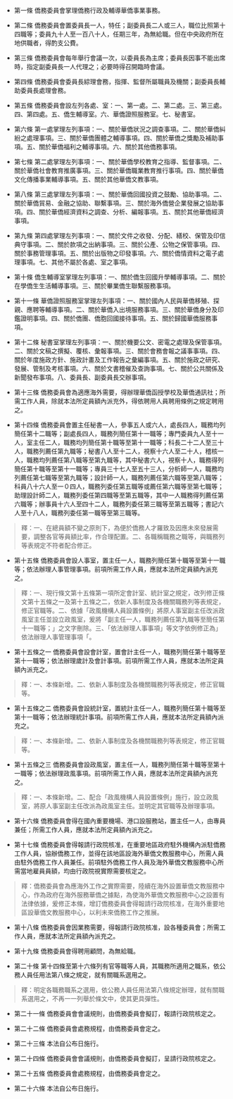* 第一條 僑務委員會掌理僑務行政及輔導華僑事業事務。

* 第二條 僑務委員會置委員長一人，特任；副委員長二人或三人，職位比照第十四職等；委員九十人至一百八十人，任期三年，為無給職。但在中央政府所在地供職者，得酌支公費。

* 第三條 僑務委員會每年舉行會議一次，以委員長為主席；委員長因事不能出席時，指定副委員長一人代理之；必要時得召開臨時會議。

* 第四條 僑務委員會委員長綜理會務，指揮、監督所屬職員及機關；副委員長輔助委員長處理會務。

* 第五條 僑務委員會設左列各處、室：一、第一處。二、第二處。三、第三處。四、第四處。五、僑生輔導室。六、華僑證照服務室。七、秘書室。

* 第六條 第一處掌理左列事項：一、關於華僑狀況之調查事項。二、關於華僑糾紛之處理事項。三、關於華僑團體之輔導事項。四、關於華僑之獎勵及補助事項。五、關於華僑福利之輔導事項。六、關於其他僑務事項。

* 第七條 第二處掌理左列事項：一、關於華僑學校教育之指導、監督事項。二、關於華僑社會教育推廣事項。三、關於華僑職業教育推行事項。四、關於華僑文化傳播事業輔導事項。五、關於其他華僑文教事項。

* 第八條 第三處掌理左列事項：一、關於華僑回國投資之鼓勵、協助事項。二、關於華僑貿易、金融之協助、聯繫事項。三、關於海外僑營企業發展之協助事項。四、關於華僑經濟資料之調查、分析、編報事項。五、關於其他華僑經濟事項。

* 第九條 第四處掌理左列事項：一、關於文件之收發、分配、繕校、保管及印信典守事項。二、關於款項之出納事項。三、關於公產、公物之保管事項。四、關於事務管理事項。五、關於出版物之印發事項。六、關於僑情資料之電子處理事項。七、其他不屬於各處、室之事項。

* 第十條 僑生輔導室掌理左列事項：一、關於僑生回國升學輔導事項。二、關於在學僑生生活輔導事項。三、關於畢業僑生聯繫服務事項。

* 第十一條 華僑證照服務室掌理左列事項：一、關於國內人民與華僑移殖、探親、應聘等輔導事項。二、關於華僑入出境服務事項。三、關於華僑身分及印鑑證明事項。四、關於僑團、僑胞回國接待事項。五、關於歸國華僑服務事項。

* 第十二條 秘書室掌理左列事項：一、關於機要公文、密電之處理及保管事項。二、關於文稿之撰擬、覆核、彙報事項。三、關於會務會報之議事事項。四、關於年度施政方針、施政計畫及工作報告之彙編事項。五、關於施政之研究、發展、管制及考核事項。六、關於文書稽催及查詢事項。七、關於公共關係及新聞發布事項。八、委員長、副委員長交辦事項。

* 第十三條 僑務委員會為適應海外需要，得辦理華僑函授學校及華僑通訊社；所需工作人員，除就本法所定員額內派充外，得依聘用人員聘用條例之規定聘用之。

* 第十四條 僑務委員會置主任秘書一人，參事五人或六人，處長四人，職務均列簡任第十二職等；副處長四人，職務列簡任第十一職等；專門委員九人至十一人，室主任二人，職務均列簡任第十職等至第十一職等；科長二十二人至三十人，職務列薦任第九職等；秘書八人至十二人，視察十六人至二十人，稽核一人，職務均列薦任第八職等至第九職等，其中秘書六人，視察十人，職務得列簡任第十職等至第十一職等；專員三十七人至五十三人，分析師一人，職務均列薦任第七職等至第九職等；設計師一人，職務列薦任第六職等至第八職等；科員八十六人至一０四人，職務列委任第五職等或薦任第六職等至第七職等；助理設計師二人，職務列委任第四職等至第五職等，其中一人職務得列薦任第六職等；辦事員十六人至四十二人，職務列委任第三職等至第五職等；書記六人至十八人，職務列委任第一職等至第三職等。

> 釋：一、在總員額不變之原則下，為便於僑務人才羅致及因應未來發展需要，調整各官等員額比率，作合理配置。二、各職稱職務之職等，與職務列等表規定不符者配合修正。

* 第十五條 僑務委員會設人事室，置主任一人，職務列簡任第十職等至第十一職等；依法辦理人事管理事項。前項所需工作人員，應就本法所定員額內派充之。

> 釋：一、現行條文第十五條第一項所定會計室、統計室之規定，改列修正條文第十五條之一及第十五條之二，依新人事制度及各機關職務列等表規定，修正官職等。二、依據「政風機構人員設置條例」將原人事室副主任改派政風室主任並設立政風室，爰將「副主任一人，職務列薦任第九職等至簡任第十一職等；」之文字刪除。三、「依法辦理人事事項」等文字依例修正為」依法辦理人事管理事項「。

* 第十五條之一 僑務委員會設會計室，置會計主任一人，職務列簡任第十職等至第十一職等；依法辦理歲計及會計事項。前項所需工作人員，應就本法所定員額內派充之。

> 釋：一、本條新增。二、依新人事制度及各機關職務列等表規定，修正官職等。

* 第十五條之二 僑務委員會設統計室，置統計主任一人，職務列簡任第十職等至第十一職等；依法辦理統計事項。前項所需工作人員，應就本法所定員額內派充之。

> 釋：一、本條新增。二、依新人事制度及各機關職務列等表規定，修正官職等。

* 第十五條之三 僑務委員會設政風室，置主任一人，職務列簡任第十職等至第十一職等；依法辦理政風事項。前項所需工作人員，應就本法所定員額內派充之。

> 釋：一、本條新增。二、配合「政風機構人員設置條例」施行，設立政風室，將原人事室副主任改派為政風室主任。並明定其官職等及辦理事項。

* 第十六條 僑務委員會得在國內重要機場、港口設服務站，置主任一人，由專員兼任；所需工作人員，應就本法所定員額內派充之。

* 第十七條 僑務委員會得報請行政院核准，在重要地區政府駐外機構內派駐僑務工作人員，協辦僑務工作，並得在該地區設海外華僑文教服務中心，所需人員由駐外僑務工作人員兼任。前項駐外僑務工作人員及海外華僑文教服務中心所需當地雇員員額，均由行政院視實際需要核定之。

> 釋：僑務委員會為應海外工作之實際需要，陸續在海外設置華僑文教服務中心，作為政府在海外服務華僑之據點，為使海外華僑文教服務中心之設置有法律依據，爰修正本條，增訂僑務委員會得報請行政院核准，在海外重要地區設華僑文教服務中心，以利未來僑務工作之推展。

* 第十八條 僑務委員會因業務需要，得報請行政院核准，設各種委員會；所需工作人員，應就本法所定員額內派充之。

* 第十九條 僑務委員會得聘用顧問，為無給職。

* 第二十條 第十四條至第十六條列有官等職等人員，其職務所適用之職系，依公務人員任用法第八條之規定，就有關職系選用之。

> 釋：明定各職務職系之選用，依公務人員任用法第八條規定辦理，就有關職系選用之，不再一一列舉於條文中，使其更具彈性。

* 第二十一條 僑務委員會會議規則，由僑務委員會擬訂，報請行政院核定之。

* 第二十二條 僑務委員會處務規程，由僑務委員會定之。

* 第二十三條 本法自公布日施行。

* 第二十四條 僑務委員會會議規則，由僑務委員會擬訂，呈請行政院核定之。

* 第二十五條 僑務委員會處務規程，由僑務委員會定之。

* 第二十六條 本法自公布日施行。

